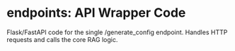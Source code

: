# endpoints: API Wrapper Code
Flask/FastAPI code for the single /generate_config endpoint. Handles HTTP requests and calls the core RAG logic.
